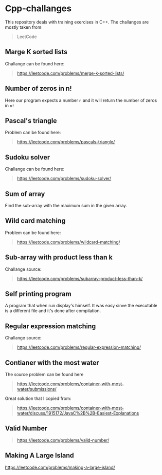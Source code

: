 # Cpp-challanges

This repository deals with training exercises in C++.
The challanges are mostly taken from 
> LeetCode

## Marge K sorted lists

Challange can be found here:
> https://leetcode.com/problems/merge-k-sorted-lists/


## Number of zeros in n!

Here our program expects a number `n` and it will return the number of zeros in `n!`

##  Pascal's triangle

Problem can be found here:
> https://leetcode.com/problems/pascals-triangle/

## Sudoku solver

Challange can be found here:
> https://leetcode.com/problems/sudoku-solver/

## Sum of array

Find the sub-array with the maximum sum in the given array.

## Wild card matching

Problem can be found here:
> https://leetcode.com/problems/wildcard-matching/

## Sub-array with product less than k

Challange source:
> https://leetcode.com/problems/subarray-product-less-than-k/

## Self printing program

A program that when run display's himself. It was easy sinve the executable is a different file and it's done after compilation.

## Regular expression matching

Challange source:
> https://leetcode.com/problems/regular-expression-matching/

## Contianer with the most water

The source problem can be found here
> https://leetcode.com/problems/container-with-most-water/submissions/

Great solution that I copied from:
> https://leetcode.com/problems/container-with-most-water/discuss/1915172/JavaC%2B%2B-Easiest-Explanations


## Valid Number


>https://leetcode.com/problems/valid-number/

## Making A Large Island

https://leetcode.com/problems/making-a-large-island/